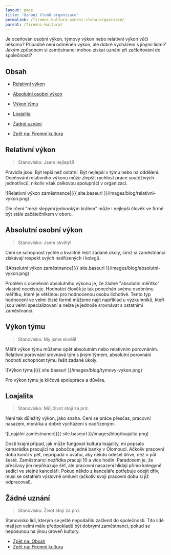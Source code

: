 ```yaml
---
layout: page
title: 'Uznání členů organizace'
permalink: /firemni-kultura-uznani-clenu-organizace/
parent: /firemni-kultura/
---
```


Je oceňován osobní výkon, týmový výkon nebo relativní výkon vůči někomu?
Případně není odměněn výkon, ale dobré vycházení s jinými lidmi?
Jakým způsobem si zaměstnanci mohou získat uznání při začleňování do společnosti?

## Obsah

- [Relativní výkon](#relativní-výkon)
- [Absolutní osobní výkon](#absolutní-osobní-výkon)
- [Výkon týmu](#výkon-týmu)
- [Loajalita](#loajalita)
- [Žádné uznání](#žádné-uznání)

- [Zpět na: Firemní kultura](/firemni-kultura/)

## Relativní výkon

> Stanovisko: Jsem nejlepší!

Pravidla jsou: Být lepší než ostatní. Být nejlepší v týmu nebo na oddělení.
Oceňování relativního výkonu může zlepšit rychlost práce soutěživých
jednotlivců, nikoliv však celkovou spolupráci v organizaci.

![Relativní výkon zaměstnance]({{ site.baseurl }}/images/blog/relativni-vykon.png)

Dle rčení "mezi slepými jednookým králem" může i nejlepší člověk ve firmě být stále začátečníkem v oboru.

## Absolutní osobní výkon

> Stanovisko: Jsem skvělý!

Cení se schopnost rychle a kvalitně řešit zadané úkoly, čímž si zaměstnanci získávají
respekt svých nadřízených i kolegů.

![Absolutní výkon zaměstnance]({{ site.baseurl }}/images/blog/absolutni-vykon.png)

Problém s oceněním absolutního výkonu je, že žádné "absolutní měřítko" vlastně neexistuje.
Hodnotící člověk je tak ponechán svému osobnímu měřítku, které je většinou pro
hodnocenou osobu lichotivé. Tento typ hodnocení ve velmi čisté formě můžeme najít
například u výzkumníků,
kteří jsou velmi specializovaní a nelze je jednoše srovnávat s ostatními zaměstnanci.

## Výkon týmu

> Stanovisko: My jsme skvělí!

Měřit výkon týmu můžeme opět absolutním nebo relativním porovnáním. Relativní porovnání
srovnává tým s jiným týmem, absolutní porovnání hodnotí schopnost týmu řešit zadané úkoly.

![Výkon týmu]({{ site.baseurl }}/images/blog/tymovy-vykon.png)

Pro výkon týmu je klíčová spolupráce a důvěra.

## Loajalita

> Stanovisko: Můj život stojí za prd.

Není tak důležitý výkon, jako snaha. Cení se práce přesčas, pracovní nasazení,
morálka a dobré vycházení s nadřízenými.

![Loajální zaměstnanec]({{ site.baseurl }}/images/blog/loajalita.png)

Dosti krajní případ, jak může fungovat kultura loajality, mi popsala kamarádka
pracující na pobočce jedné banky v Olomouci. Ačkoliv pracovní doba končí v pět,
nepřipadá v úvahu, aby někdo odešel dříve, než o půl šesté. Zaměstnanci nezřídka
pracují 10 a více hodin. Paradoxem je, že přesčasy jim nepřikazuje šéf, ale pracovní
nasazení hlídají přímo kolegyně sedící ve stejné kanceláři. Pokud někdo z kanceláře potřebuje
odejít dřív, musí se ostatním výslovně omluvit (ačkoliv svoji pracovní dobu si již odpracoval).

## Žádné uznání

> Stanovisko: Život stojí za prd.

Stanovisko lidí, kterým se ještě nepodařilo začlenit do společnosti.
Tito lidé mají jen velmi málo předpokladů být dobrými zaměstnanci, pokud
se neposunou na jinou úroveň kultury.

- [Zpět na: Obsah](/firemni-kultura-uznani-clenu-organizace/#obsah)
- [Zpět na: Firemní kultura](/firemni-kultura/)
